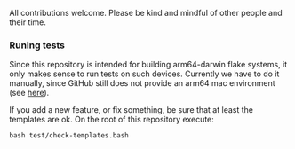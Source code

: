 All contributions welcome. Please be kind and mindful of other people and their time.

### Runing tests

Since this repository is intended for building arm64-darwin flake systems, it only
makes sense to run tests on such devices. Currently we have to do it manually, since
GitHub still does not provide an arm64 mac environment (see [here](https://github.com/actions/virtual-environments/issues/2187)). 

If you add a new feature, or fix something, be sure that at least the templates are ok.
On the root of this repository execute:

```shell
bash test/check-templates.bash
```